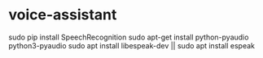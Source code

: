 # voice-assistant

sudo pip install SpeechRecognition
sudo apt-get install python-pyaudio python3-pyaudio
sudo apt install libespeak-dev || sudo apt install espeak
